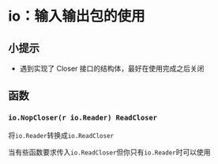 # io：输入输出包的使用
## 小提示

- 遇到实现了 Closer 接口的结构体，最好在使用完成之后关闭

## 函数

### `io.NopCloser(r io.Reader) ReadCloser`

将`io.Reader`转换成`io.ReadCloser`

当有些函数要求传入`io.ReadCloser`但你只有`io.Reader`时可以使用
